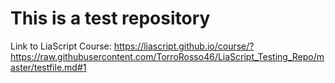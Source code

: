 # This is a test repository

Link to LiaScript Course: https://liascript.github.io/course/?https://raw.githubusercontent.com/TorroRosso46/LiaScript_Testing_Repo/master/testfile.md#1
